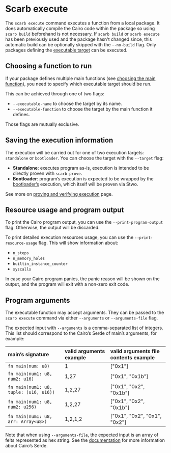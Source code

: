 <script setup>
import { data as rel } from "../../github.data";
</script>

# Scarb execute

The `scarb execute` command executes a function from a local package.
It does automatically compile the Cairo code within the package so using `scarb build` beforehand is not necessary.
If `scarb build` or `scarb execute` has been previously used and the package hasn't changed since,
this automatic build can be optionally skipped with the `--no-build` flag.
Only packages defining the [executable target](../reference/targets#executable-target) can be executed.

## Choosing a function to run

If your package defines multiple main functions (see [choosing the main function](../reference/targets#choosing-the-main-function)),
you need to specify which executable target should be run.

This can be achieved through one of two flags:

- `--executable-name` to choose the target by its name.
- `--executable-function` to choose the target by the main function it defines.

Those flags are mutually exclusive.

## Saving the execution information

The execution will be carried out for one of two execution targets: `standalone` or `bootloader`.
You can choose the target with the `--target` flag:

- **Standalone**: executes program as-is, execution is intended to be directly proven with `scarb prove`.
- **Bootloader**: program’s execution is expected to be wrapped by
  the [bootloader’s](https://github.com/Moonsong-Labs/cairo-bootloader?tab=readme-ov-file#cairo-bootloader) execution,
  which itself will be proven via Stwo.

See more on [proving and verifying execution](./prove-and-verify.md) page.

## Resource usage and program output

To print the Cairo program output, you can use the `--print-program-output` flag.
Otherwise, the output will be discarded.

To print detailed execution resources usage, you can use the `--print-resource-usage` flag.
This will show information about:

- `n_steps`
- `n_memory_holes`
- `builtin_instance_counter`
- `syscalls`

In case your Cairo program panics, the panic reason will be shown on the output, and the program will exit with a
non-zero exit code.

## Program arguments

The executable function may accept arguments.
They can be passed to the `scarb execute` command via either `--arguments` or `--arguments-file` flag.

The expected input with `--arguments` is a comma-separated list of integers.
This list should correspond to the Cairo’s Serde of main’s arguments, for example:

| main’s signature                       | valid arguments example | valid arguments file contents example |
| :------------------------------------- | :---------------------- | :------------------------------------ |
| `fn main(num: u8)`                     | 1                       | ["0x1"]                               |
| `fn main(num1: u8, num2: u16)`         | 1,27                    | ["0x1", "0x1b"]                       |
| `fn main(num1: u8, tuple: (u16, u16))` | 1,2,27                  | ["0x1", "0x2", "0x1b"]                |
| `fn main(num1: u8, num2: u256)`        | 1,2,27                  | ["0x1", "0x2", "0x1b"]                |
| `fn main(num1: u8, arr: Array<u8>)`    | 1,2,1,2                 | ["0x1", "0x2", "0x1", "0x2"]          |

Note that when using `--arguments-file`, the expected input is an array of felts represented as hex string.
See the [documentation](https://docs.starknet.io/architecture-and-concepts/smart-contracts/serialization-of-cairo-types/) for more information about Cairo’s Serde.

